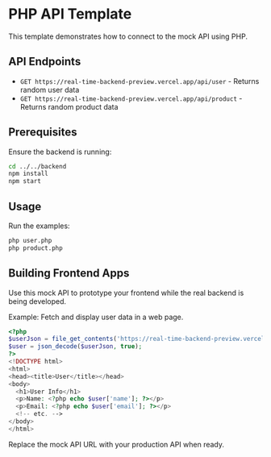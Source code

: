 # PHP API Template

This template demonstrates how to connect to the mock API using PHP.

## API Endpoints

- `GET https://real-time-backend-preview.vercel.app/api/user` - Returns random user data
- `GET https://real-time-backend-preview.vercel.app/api/product` - Returns random product data

## Prerequisites

Ensure the backend is running:

```bash
cd ../../backend
npm install
npm start
```

## Usage

Run the examples:

```bash
php user.php
php product.php
```

## Building Frontend Apps

Use this mock API to prototype your frontend while the real backend is being developed.

Example: Fetch and display user data in a web page.

```php
<?php
$userJson = file_get_contents('https://real-time-backend-preview.vercel.app/api/user');
$user = json_decode($userJson, true);
?>
<!DOCTYPE html>
<html>
<head><title>User</title></head>
<body>
  <h1>User Info</h1>
  <p>Name: <?php echo $user['name']; ?></p>
  <p>Email: <?php echo $user['email']; ?></p>
  <!-- etc. -->
</body>
</html>
```

Replace the mock API URL with your production API when ready.